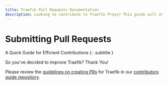 ```yaml
---
title: Traefik Pull Requests Documentation
description: Looking to contribute to Traefik Proxy? This guide will show you the guidelines for submitting a PR in our contributors guide repository.
---
```


# Submitting Pull Requests

A Quick Guide for Efficient Contributions
{: .subtitle }

So you've decided to improve Traefik? 
Thank You! 

Please review the [guidelines on creating PRs](https://github.com/traefik/contributors-guide/blob/master/pr_guidelines.md) for Traefik in our [contributors guide repository](https://github.com/traefik/contributors-guide).
